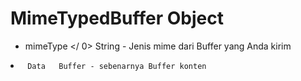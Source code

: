 # MimeTypedBuffer Object

*  mimeType </ 0>  String - Jenis mime dari Buffer yang Anda kirim</li>
<li><code> Data </ 0>  Buffer - sebenarnya Buffer konten</li>
</ul>